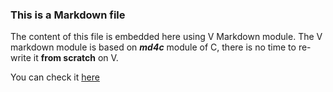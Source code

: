 ### This is a Markdown file  
The content of this file is embedded here using V Markdown module.
The V markdown module is based on ***md4c*** module of C, there is no time to re-write it **from scratch** on V.  

You can check it [here](https://github.com/mity/md4c/)